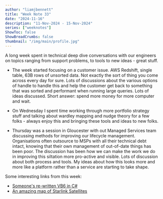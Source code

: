 ```yaml
---
author: "liamjbennett"
title: "Week Note 33"
date: "2024-11-16"
description: "11-Nov-2024 - 15-Nov-2024"
series: ["weeknotes"]
ShowToc: false
ShowBreadCrumbs: false
thumbnail: "/img/main/profile.jpg"
---
```


A long week spent in technical deep dive conversations with our engineers on topics ranging from support problems, to tools to new ideas - great stuff.

* The week started focusing on a customer issue. AWS Redshift, single table, 63B rows of unsorted data. Not exactly the sort of thing you come across every day for sure. Lots of discussions about the various options of handle to handle this and help the customer get back to something that was sorted and performant when running large queries. Lots of ideas discussed. Short answer: spend more money for more computer and wait.

* On Wednesday I spent time working through more portfolio strategy stuff and talking about wardley mapping and nudge theory for a few folks - always enjoy this and bringing these tools and ideas to new folks.

* Thursday was a session in Gloucester with out Managed Services team discussing methods for improving our lifecycle management. Organisations often outsource to MSPs with all their technical debt intact, knowing that their own management of out-of-date things has been poor. The discussion has been how we can make the work we do in improving this siltation more pro-active and visible. Lots of discussion about both process and tools. My ideas about how this looks more and more like a platform rather than a service are starting to take shape.

Some interesting links from this week:
* [Someone's re-written VB6 in C#](https://github.com/BAndysc/AvaloniaVisualBasic6)
* [An amazing map of Starlink Satellites](https://satellitemap.space/?constellation=starlink)